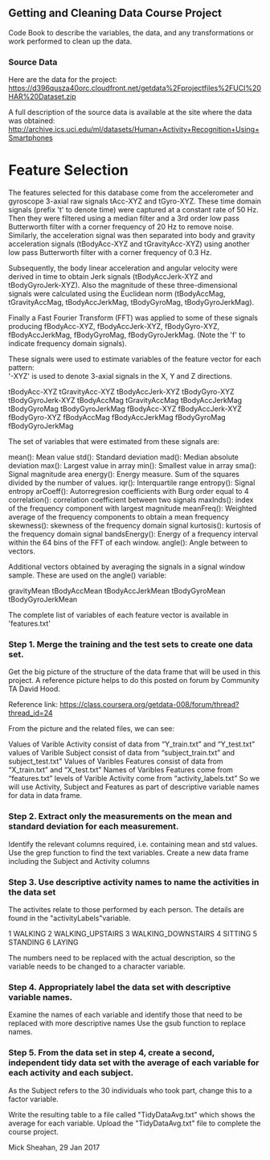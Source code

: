 ## Getting and Cleaning Data Course Project

Code Book to describe the variables, the data, and any transformations or work performed to clean up the data.

### Source Data

Here are the data for the project:
https://d396qusza40orc.cloudfront.net/getdata%2Fprojectfiles%2FUCI%20HAR%20Dataset.zip

A full description of the source data is available at the site where the data was obtained:
http://archive.ics.uci.edu/ml/datasets/Human+Activity+Recognition+Using+Smartphones

Feature Selection 
=================

The features selected for this database come from the accelerometer and gyroscope 3-axial raw signals tAcc-XYZ and tGyro-XYZ. 
These time domain signals (prefix 't' to denote time) were captured at a constant rate of 50 Hz. 
Then they were filtered using a median filter and a 3rd order low pass Butterworth filter with a corner frequency of 20 Hz to remove noise. 
Similarly, the acceleration signal was then separated into body and gravity acceleration signals (tBodyAcc-XYZ and tGravityAcc-XYZ) using another low pass Butterworth filter with a corner frequency of 0.3 Hz. 

Subsequently, the body linear acceleration and angular velocity were derived in time to obtain Jerk signals (tBodyAccJerk-XYZ and tBodyGyroJerk-XYZ). 
Also the magnitude of these three-dimensional signals were calculated using the Euclidean norm (tBodyAccMag, tGravityAccMag, tBodyAccJerkMag, tBodyGyroMag, tBodyGyroJerkMag). 

Finally a Fast Fourier Transform (FFT) was applied to some of these signals producing fBodyAcc-XYZ, fBodyAccJerk-XYZ, fBodyGyro-XYZ, fBodyAccJerkMag, fBodyGyroMag, fBodyGyroJerkMag. 
(Note the 'f' to indicate frequency domain signals). 

These signals were used to estimate variables of the feature vector for each pattern:  
'-XYZ' is used to denote 3-axial signals in the X, Y and Z directions.

tBodyAcc-XYZ
tGravityAcc-XYZ
tBodyAccJerk-XYZ
tBodyGyro-XYZ
tBodyGyroJerk-XYZ
tBodyAccMag
tGravityAccMag
tBodyAccJerkMag
tBodyGyroMag
tBodyGyroJerkMag
fBodyAcc-XYZ
fBodyAccJerk-XYZ
fBodyGyro-XYZ
fBodyAccMag
fBodyAccJerkMag
fBodyGyroMag
fBodyGyroJerkMag

The set of variables that were estimated from these signals are: 

mean(): Mean value
std(): Standard deviation
mad(): Median absolute deviation 
max(): Largest value in array
min(): Smallest value in array
sma(): Signal magnitude area
energy(): Energy measure. Sum of the squares divided by the number of values. 
iqr(): Interquartile range 
entropy(): Signal entropy
arCoeff(): Autorregresion coefficients with Burg order equal to 4
correlation(): correlation coefficient between two signals
maxInds(): index of the frequency component with largest magnitude
meanFreq(): Weighted average of the frequency components to obtain a mean frequency
skewness(): skewness of the frequency domain signal 
kurtosis(): kurtosis of the frequency domain signal 
bandsEnergy(): Energy of a frequency interval within the 64 bins of the FFT of each window.
angle(): Angle between to vectors.

Additional vectors obtained by averaging the signals in a signal window sample. These are used on the angle() variable:

gravityMean
tBodyAccMean
tBodyAccJerkMean
tBodyGyroMean
tBodyGyroJerkMean

The complete list of variables of each feature vector is available in 'features.txt'

### Step 1. Merge the training and the test sets to create one data set.

Get the big picture of the structure of the data frame that will be used in this project.
A reference picture helps to do this posted on forum by Community TA  David Hood.

Reference link: https://class.coursera.org/getdata-008/forum/thread?thread_id=24

From the picture and the related files, we can see:

Values of Varible Activity consist of data from “Y_train.txt” and “Y_test.txt”
values of Varible Subject consist of data from “subject_train.txt” and subject_test.txt"
Values of Varibles Features consist of data from “X_train.txt” and “X_test.txt”
Names of Varibles Features come from “features.txt”
levels of Varible Activity come from “activity_labels.txt”
So we will use Activity, Subject and Features as part of descriptive variable names for data in data frame.

### Step 2. Extract only the measurements on the mean and standard deviation for each measurement.

Identify the relevant columns required, i.e. containing mean and std values.
Use the grep function to find the text variables.
Create a new data frame including the Subject and Activity columns

### Step 3. Use descriptive activity names to name the activities in the data set

The activites relate to those performed by each person. 
The details are found in the "activityLabels"variable. 

1 WALKING
2 WALKING_UPSTAIRS
3 WALKING_DOWNSTAIRS
4 SITTING
5 STANDING
6 LAYING

The numbers need to be replaced with the actual description, so the variable needs to be changed to a character variable.

### Step 4. Appropriately label the data set with descriptive variable names.

Examine the names of each variable and identify those that need to be replaced with more descriptive names
Use the gsub function to replace names.

### Step 5. From the data set in step 4, create a second, independent tidy data set with the average of each variable for each activity and each subject.

As the Subject refers to the 30 individuals who took part, change this to a factor variable.

Write the resulting table to a file called "TidyDataAvg.txt" which shows the average for each variable.
Upload the "TidyDataAvg.txt" file to complete the course project.

Mick Sheahan, 29 Jan 2017

